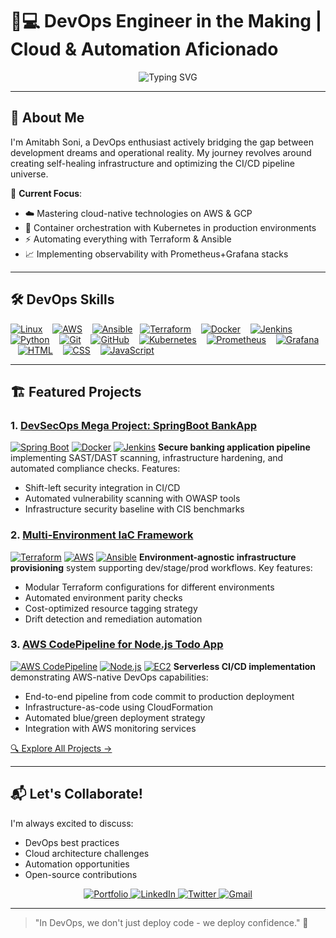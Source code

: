 # 👨💻 DevOps Engineer in the Making | Cloud & Automation Aficionado

<div align="center">
  <img src="https://readme-typing-svg.herokuapp.com?font=Fira+Code&pause=1000&color=00D1F7&width=435&lines=Automating+The+Path+From+Code+To+Cloud;Building+Resilient+Systems+%F0%9F%9A%80;Learning+%7C+Building+%7C+Iterating+%F0%9F%93%A6" alt="Typing SVG" />
</div>

---

## 🌟 About Me

I'm Amitabh Soni, a DevOps enthusiast actively bridging the gap between development dreams and operational reality. My journey revolves around creating self-healing infrastructure and optimizing the CI/CD pipeline universe.

🚀 **Current Focus**:
- ☁️ Mastering cloud-native technologies on AWS & GCP
- 🐳 Container orchestration with Kubernetes in production environments
- ⚡ Automating everything with Terraform & Ansible
- 📈 Implementing observability with Prometheus+Grafana stacks

---

## 🛠️ DevOps Skills

[![Linux](https://skillicons.dev/icons?i=linux)](https://skillicons.dev) &nbsp;&nbsp;
[![AWS](https://skillicons.dev/icons?i=aws)](https://skillicons.dev) &nbsp;&nbsp;
[![Ansible](https://skillicons.dev/icons?i=ansible)](https://skillicons.dev) &nbsp;
[![Terraform](https://skillicons.dev/icons?i=terraform)](https://skillicons.dev) &nbsp;&nbsp;
[![Docker](https://skillicons.dev/icons?i=docker)](https://skillicons.dev) &nbsp;&nbsp;
[![Jenkins](https://skillicons.dev/icons?i=jenkins)](https://skillicons.dev) &nbsp;&nbsp;
[![Python](https://skillicons.dev/icons?i=python)](https://skillicons.dev) &nbsp;&nbsp;
[![Git](https://skillicons.dev/icons?i=git)](https://skillicons.dev) &nbsp;&nbsp;
[![GitHub](https://skillicons.dev/icons?i=github)](https://skillicons.dev) &nbsp;&nbsp;
[![Kubernetes](https://skillicons.dev/icons?i=kubernetes)](https://skillicons.dev) &nbsp;&nbsp;
[![Prometheus](https://skillicons.dev/icons?i=prometheus)](https://skillicons.dev) &nbsp;&nbsp;
[![Grafana](https://skillicons.dev/icons?i=grafana)](https://skillicons.dev) &nbsp;&nbsp;
[![HTML](https://skillicons.dev/icons?i=html)](https://skillicons.dev) &nbsp;&nbsp;
[![CSS](https://skillicons.dev/icons?i=css)](https://skillicons.dev) &nbsp;&nbsp;
[![JavaScript](https://skillicons.dev/icons?i=javascript)](https://skillicons.dev)

---

## 🏗️ Featured Projects

### 1. [DevSecOps Mega Project: SpringBoot BankApp](https://github.com/Amitabh-DevOps/DevOps-mega-project/tree/project)
[![Spring Boot](https://img.shields.io/badge/Spring_Boot-6DB33F?style=flat&logo=springboot&logoColor=white)](https://spring.io/)
[![Docker](https://img.shields.io/badge/Docker-2496ED?style=flat&logo=docker&logoColor=white)](https://docker.com)
[![Jenkins](https://img.shields.io/badge/Jenkins-D24939?style=flat&logo=jenkins&logoColor=white)](https://jenkins.io)
**Secure banking application pipeline** implementing SAST/DAST scanning, infrastructure hardening, and automated compliance checks. Features:
- Shift-left security integration in CI/CD
- Automated vulnerability scanning with OWASP tools
- Infrastructure security baseline with CIS benchmarks

### 2. [Multi-Environment IaC Framework](https://github.com/Amitabh-DevOps/multi-env-lac-project)
[![Terraform](https://img.shields.io/badge/Terraform-7B42BC?style=flat&logo=terraform&logoColor=white)](https://terraform.io)
[![AWS](https://img.shields.io/badge/AWS-FF9900?style=flat&logo=amazonaws&logoColor=white)](https://aws.amazon.com)
[![Ansible](https://img.shields.io/badge/Ansible-EE0000?style=flat&logo=ansible&logoColor=white)](https://ansible.com)
**Environment-agnostic infrastructure provisioning** system supporting dev/stage/prod workflows. Key features:
- Modular Terraform configurations for different environments
- Automated environment parity checks
- Cost-optimized resource tagging strategy
- Drift detection and remediation automation

### 3. [AWS CodePipeline for Node.js Todo App](https://github.com/Amitabh-DevOps/Project-03-Jenkins-CI-CD-Project-Todo-node-app/tree/feat/awscicd)
[![AWS CodePipeline](https://img.shields.io/badge/AWS_CodePipeline-FF9900?style=flat&logo=amazonaws&logoColor=white)](https://aws.amazon.com/codepipeline/)
[![Node.js](https://img.shields.io/badge/Node.js-339933?style=flat&logo=nodedotjs&logoColor=white)](https://nodejs.org)
[![EC2](https://img.shields.io/badge/EC2-FF9900?style=flat&logo=amazonec2&logoColor=white)](https://aws.amazon.com/ec2/)
**Serverless CI/CD implementation** demonstrating AWS-native DevOps capabilities:
- End-to-end pipeline from code commit to production deployment
- Infrastructure-as-code using CloudFormation
- Automated blue/green deployment strategy
- Integration with AWS monitoring services

[🔍 Explore All Projects →](https://github.com/Amitabh-DevOps?tab=repositories)

---

## 📬 Let's Collaborate!

I'm always excited to discuss:
- DevOps best practices
- Cloud architecture challenges
- Automation opportunities
- Open-source contributions

<div align="center">
  <a href="https://amitabh.engineer/">
    <img src="https://img.shields.io/badge/Portfolio-%23000000.svg?style=for-the-badge&logo=firefox&logoColor=#FF7139" alt="Portfolio"/>
  </a>
  <a href="https://linkedin.com/in/amitabh-soni-devops">
    <img src="https://img.shields.io/badge/linkedin-%230077B5.svg?style=for-the-badge&logo=linkedin&logoColor=white" alt="LinkedIn"/>
  </a>
  <a href="https://x.com/Amitabh_DevOps">
    <img src="https://img.shields.io/badge/Twitter-%231DA1F2.svg?style=for-the-badge&logo=Twitter&logoColor=white" alt="Twitter"/>
  </a>
  <a href="mailto:amitabhdevops2024@gmail.com">
    <img src="https://img.shields.io/badge/Gmail-D14836?style=for-the-badge&logo=gmail&logoColor=white" alt="Gmail"/>
  </a>
</div>

---

> "In DevOps, we don't just deploy code - we deploy confidence." 🚀
